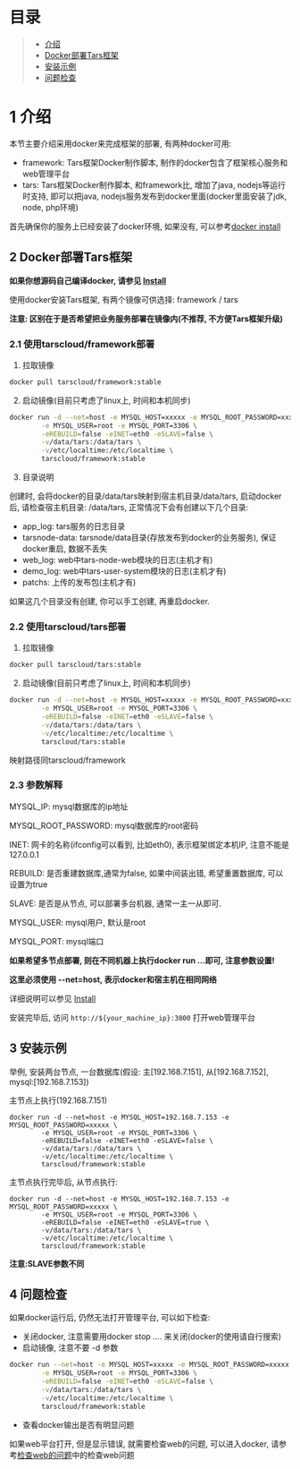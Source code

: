 
# 目录
> * [介绍](#chapter-1)
> * [Docker部署Tars框架](#chapter-2)
> * [安装示例](#chapter-3)
> * [问题检查](#chapter-4)

# 1 <a id="chapter-1"></a>介绍

本节主要介绍采用docker来完成框架的部署, 有两种docker可用:
- framework: Tars框架Docker制作脚本, 制作的docker包含了框架核心服务和web管理平台
- tars: Tars框架Docker制作脚本, 和framework比, 增加了java, nodejs等运行时支持, 即可以把java, nodejs服务发布到docker里面(docker里面安装了jdk, node, php环境)

首先确保你的服务上已经安装了docker环境, 如果没有, 可以参考[docker install](docker-huan-jing-an-zhuang.md)

## 2 <a id="chapter-2"></a>Docker部署Tars框架

**如果你想源码自己编译docker, 请参见 [Install](source.md)**

使用docker安装Tars框架, 有两个镜像可供选择: framework / tars

**注意: 区别在于是否希望把业务服务部署在镜像内(不推荐, 不方便Tars框架升级)**

### 2.1 使用tarscloud/framework部署

1. 拉取镜像
```sh
docker pull tarscloud/framework:stable
```

2. 启动镜像(目前只考虑了linux上, 时间和本机同步)
```sh
docker run -d --net=host -e MYSQL_HOST=xxxxx -e MYSQL_ROOT_PASSWORD=xxxxx \
        -e MYSQL_USER=root -e MYSQL_PORT=3306 \
        -eREBUILD=false -eINET=eth0 -eSLAVE=false \
        -v/data/tars:/data/tars \
        -v/etc/localtime:/etc/localtime \
        tarscloud/framework:stable
```

3. 目录说明

创建时, 会将docker的目录/data/tars映射到宿主机目录/data/tars, 启动docker后, 请检查宿主机目录: /data/tars, 正常情况下会有创建以下几个目录:
- app_log: tars服务的日志目录
- tarsnode-data: tarsnode/data目录(存放发布到docker的业务服务), 保证docker重启, 数据不丢失
- web_log: web中tars-node-web模块的日志(主机才有)
- demo_log: web中tars-user-system模块的日志(主机才有)
- patchs: 上传的发布包(主机才有)

如果这几个目录没有创建, 你可以手工创建, 再重启docker.

### 2.2 使用tarscloud/tars部署

1. 拉取镜像
```sh
docker pull tarscloud/tars:stable
```

2. 启动镜像(目前只考虑了linux上, 时间和本机同步)
```sh
docker run -d --net=host -e MYSQL_HOST=xxxxx -e MYSQL_ROOT_PASSWORD=xxxxx \
        -e MYSQL_USER=root -e MYSQL_PORT=3306 \
        -eREBUILD=false -eINET=eth0 -eSLAVE=false \
        -v/data/tars:/data/tars \
        -v/etc/localtime:/etc/localtime \
        tarscloud/tars:stable
```

映射路径同tarscloud/framework

### 2.3 参数解释

MYSQL_IP: mysql数据库的ip地址

MYSQL_ROOT_PASSWORD: mysql数据库的root密码

INET: 网卡的名称(ifconfig可以看到, 比如eth0), 表示框架绑定本机IP, 注意不能是127.0.0.1

REBUILD: 是否重建数据库,通常为false, 如果中间装出错, 希望重置数据库, 可以设置为true

SLAVE: 是否是从节点, 可以部署多台机器, 通常一主一从即可.

MYSQL_USER: mysql用户, 默认是root

MYSQL_PORT: mysql端口

**如果希望多节点部署, 则在不同机器上执行docker run ...即可, 注意参数设置!**

**这里必须使用 --net=host, 表示docker和宿主机在相同网络** 

详细说明可以参见 [Install](source.md)

安装完毕后, 访问 `http://${your_machine_ip}:3000` 打开web管理平台

## 3 <a id="chapter-3"></a>安装示例

举例, 安装两台节点, 一台数据库(假设: 主[192.168.7.151], 从[192.168.7.152], mysql:[192.168.7.153])

主节点上执行(192.168.7.151)
```
docker run -d --net=host -e MYSQL_HOST=192.168.7.153 -e MYSQL_ROOT_PASSWORD=xxxxx \
        -e MYSQL_USER=root -e MYSQL_PORT=3306 \
        -eREBUILD=false -eINET=eth0 -eSLAVE=false \
        -v/data/tars:/data/tars \
        -v/etc/localtime:/etc/localtime \
        tarscloud/framework:stable

```
主节点执行完毕后, 从节点执行:
```
docker run -d --net=host -e MYSQL_HOST=192.168.7.153 -e MYSQL_ROOT_PASSWORD=xxxxx \
        -e MYSQL_USER=root -e MYSQL_PORT=3306 \
        -eREBUILD=false -eINET=eth0 -eSLAVE=true \
        -v/data/tars:/data/tars \
        -v/etc/localtime:/etc/localtime \
        tarscloud/framework:stable
```

**注意:SLAVE参数不同**

## 4 <a id="chapter-4"></a>问题检查

如果docker运行后, 仍然无法打开管理平台, 可以如下检查:
- 关闭docker, 注意需要用docker stop .... 来关闭(docker的使用请自行搜索)
- 启动镜像, 注意不要 -d 参数

```sh
docker run --net=host -e MYSQL_HOST=xxxxx -e MYSQL_ROOT_PASSWORD=xxxxx \
        -e MYSQL_USER=root -e MYSQL_PORT=3306 \
        -eREBUILD=false -eINET=eth0 -eSLAVE=false \
        -v/data/tars:/data/tars \
        -v/etc/localtime:/etc/localtime \
        tarscloud/framework:stable
```
- 查看docker输出是否有明显问题

如果web平台打开, 但是显示错误, 就需要检查web的问题, 可以进入docker, 请参考[检查web的问题](web.md)中的检查web问题
